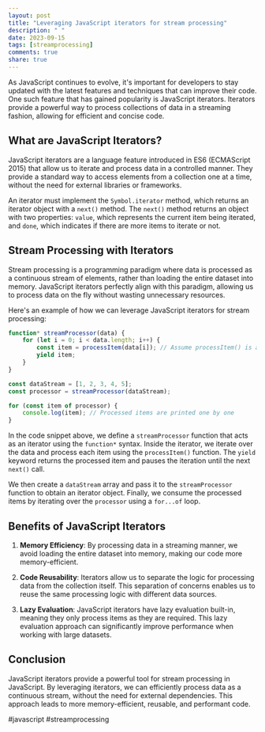 ```yaml
---
layout: post
title: "Leveraging JavaScript iterators for stream processing"
description: " "
date: 2023-09-15
tags: [streamprocessing]
comments: true
share: true
---
```


As JavaScript continues to evolve, it's important for developers to stay updated with the latest features and techniques that can improve their code. One such feature that has gained popularity is JavaScript iterators. Iterators provide a powerful way to process collections of data in a streaming fashion, allowing for efficient and concise code.

## What are JavaScript Iterators?

JavaScript iterators are a language feature introduced in ES6 (ECMAScript 2015) that allow us to iterate and process data in a controlled manner. They provide a standard way to access elements from a collection one at a time, without the need for external libraries or frameworks.

An iterator must implement the `Symbol.iterator` method, which returns an iterator object with a `next()` method. The `next()` method returns an object with two properties: `value`, which represents the current item being iterated, and `done`, which indicates if there are more items to iterate or not.

## Stream Processing with Iterators

Stream processing is a programming paradigm where data is processed as a continuous stream of elements, rather than loading the entire dataset into memory. JavaScript iterators perfectly align with this paradigm, allowing us to process data on the fly without wasting unnecessary resources.

Here's an example of how we can leverage JavaScript iterators for stream processing:

```javascript
function* streamProcessor(data) {
    for (let i = 0; i < data.length; i++) {
        const item = processItem(data[i]); // Assume processItem() is a function that processes each item
        yield item;
    }
}

const dataStream = [1, 2, 3, 4, 5];
const processor = streamProcessor(dataStream);

for (const item of processor) {
    console.log(item); // Processed items are printed one by one
}
```

In the code snippet above, we define a `streamProcessor` function that acts as an iterator using the `function*` syntax. Inside the iterator, we iterate over the data and process each item using the `processItem()` function. The `yield` keyword returns the processed item and pauses the iteration until the next `next()` call.

We then create a `dataStream` array and pass it to the `streamProcessor` function to obtain an iterator object. Finally, we consume the processed items by iterating over the `processor` using a `for...of` loop.

## Benefits of JavaScript Iterators

1. **Memory Efficiency**: By processing data in a streaming manner, we avoid loading the entire dataset into memory, making our code more memory-efficient.

2. **Code Reusability**: Iterators allow us to separate the logic for processing data from the collection itself. This separation of concerns enables us to reuse the same processing logic with different data sources.

3. **Lazy Evaluation**: JavaScript iterators have lazy evaluation built-in, meaning they only process items as they are required. This lazy evaluation approach can significantly improve performance when working with large datasets.

## Conclusion

JavaScript iterators provide a powerful tool for stream processing in JavaScript. By leveraging iterators, we can efficiently process data as a continuous stream, without the need for external dependencies. This approach leads to more memory-efficient, reusable, and performant code.

#javascript #streamprocessing